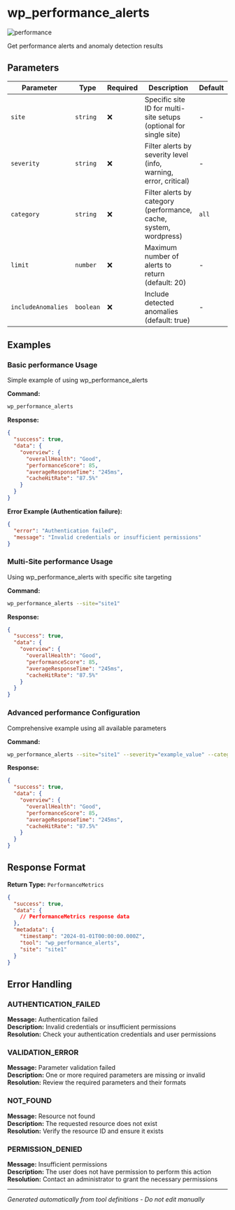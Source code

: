 # wp_performance_alerts

![performance](https://img.shields.io/badge/category-performance-brightgreen)

Get performance alerts and anomaly detection results

## Parameters

| Parameter | Type | Required | Description | Default | Examples |
|-----------|------|----------|-------------|---------|----------|
| `site` | `string` | ❌ | Specific site ID for multi-site setups (optional for single site) | - | `site1`, `production` |
| `severity` | `string` | ❌ | Filter alerts by severity level (info, warning, error, critical) | - | `example` |
| `category` | `string` | ❌ | Filter alerts by category (performance, cache, system, wordpress) | `all` | `example` |
| `limit` | `number` | ❌ | Maximum number of alerts to return (default: 20) | - | `10`, `20` |
| `includeAnomalies` | `boolean` | ❌ | Include detected anomalies (default: true) | - | `example` |

## Examples

### Basic performance Usage

Simple example of using wp_performance_alerts

**Command:**
```bash
wp_performance_alerts 
```

**Response:**
```json
{
  "success": true,
  "data": {
    "overview": {
      "overallHealth": "Good",
      "performanceScore": 85,
      "averageResponseTime": "245ms",
      "cacheHitRate": "87.5%"
    }
  }
}
```

**Error Example (Authentication failure):**
```json
{
  "error": "Authentication failed",
  "message": "Invalid credentials or insufficient permissions"
}
```


### Multi-Site performance Usage

Using wp_performance_alerts with specific site targeting

**Command:**
```bash
wp_performance_alerts --site="site1"
```

**Response:**
```json
{
  "success": true,
  "data": {
    "overview": {
      "overallHealth": "Good",
      "performanceScore": 85,
      "averageResponseTime": "245ms",
      "cacheHitRate": "87.5%"
    }
  }
}
```




### Advanced performance Configuration

Comprehensive example using all available parameters

**Command:**
```bash
wp_performance_alerts --site="site1" --severity="example_value" --category="overview" --limit="20" --includeAnomalies="example_value"
```

**Response:**
```json
{
  "success": true,
  "data": {
    "overview": {
      "overallHealth": "Good",
      "performanceScore": 85,
      "averageResponseTime": "245ms",
      "cacheHitRate": "87.5%"
    }
  }
}
```








## Response Format

**Return Type:** `PerformanceMetrics`

```json
{
  "success": true,
  "data": {
    // PerformanceMetrics response data
  },
  "metadata": {
    "timestamp": "2024-01-01T00:00:00.000Z",
    "tool": "wp_performance_alerts",
    "site": "site1"
  }
}
```

## Error Handling

### AUTHENTICATION_FAILED

**Message:** Authentication failed  
**Description:** Invalid credentials or insufficient permissions  
**Resolution:** Check your authentication credentials and user permissions


### VALIDATION_ERROR

**Message:** Parameter validation failed  
**Description:** One or more required parameters are missing or invalid  
**Resolution:** Review the required parameters and their formats


### NOT_FOUND

**Message:** Resource not found  
**Description:** The requested resource does not exist  
**Resolution:** Verify the resource ID and ensure it exists


### PERMISSION_DENIED

**Message:** Insufficient permissions  
**Description:** The user does not have permission to perform this action  
**Resolution:** Contact an administrator to grant the necessary permissions




---

*Generated automatically from tool definitions - Do not edit manually*
